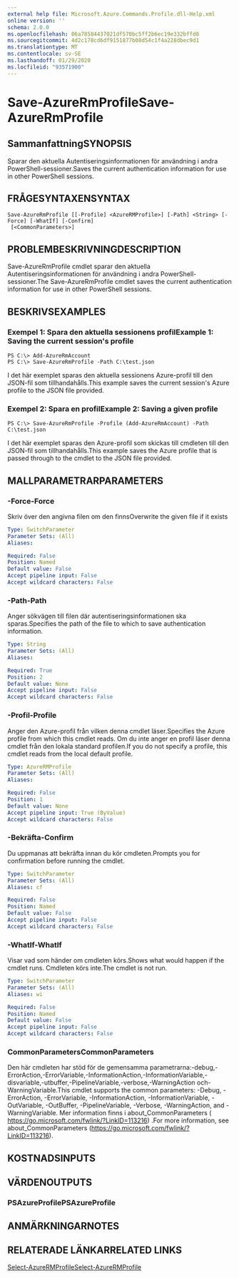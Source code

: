 ```yaml
---
external help file: Microsoft.Azure.Commands.Profile.dll-Help.xml
online version: ''
schema: 2.0.0
ms.openlocfilehash: 06a78584437021df570bc5ff2b6ec19e332bffd8
ms.sourcegitcommit: 4d2c178cd6df9151877b08d54c1f4a228dbec9d1
ms.translationtype: MT
ms.contentlocale: sv-SE
ms.lasthandoff: 01/29/2020
ms.locfileid: "93571900"
---
```

# <span data-ttu-id="68a43-101">Save-AzureRmProfile</span><span class="sxs-lookup"><span data-stu-id="68a43-101">Save-AzureRmProfile</span></span>

## <span data-ttu-id="68a43-102">Sammanfattning</span><span class="sxs-lookup"><span data-stu-id="68a43-102">SYNOPSIS</span></span>
<span data-ttu-id="68a43-103">Sparar den aktuella Autentiseringsinformationen för användning i andra PowerShell-sessioner.</span><span class="sxs-lookup"><span data-stu-id="68a43-103">Saves the current authentication information for use in other PowerShell sessions.</span></span>

## <span data-ttu-id="68a43-104">FRÅGESYNTAXEN</span><span class="sxs-lookup"><span data-stu-id="68a43-104">SYNTAX</span></span>

```
Save-AzureRmProfile [[-Profile] <AzureRMProfile>] [-Path] <String> [-Force] [-WhatIf] [-Confirm]
 [<CommonParameters>]
```

## <span data-ttu-id="68a43-105">PROBLEMBESKRIVNING</span><span class="sxs-lookup"><span data-stu-id="68a43-105">DESCRIPTION</span></span>
<span data-ttu-id="68a43-106">Save-AzureRmProfile cmdlet sparar den aktuella Autentiseringsinformationen för användning i andra PowerShell-sessioner.</span><span class="sxs-lookup"><span data-stu-id="68a43-106">The Save-AzureRmProfile cmdlet saves the current authentication information for use in other PowerShell sessions.</span></span>

## <span data-ttu-id="68a43-107">BESKRIVS</span><span class="sxs-lookup"><span data-stu-id="68a43-107">EXAMPLES</span></span>

### <span data-ttu-id="68a43-108">Exempel 1: Spara den aktuella sessionens profil</span><span class="sxs-lookup"><span data-stu-id="68a43-108">Example 1: Saving the current session's profile</span></span>
```
PS C:\> Add-AzureRmAccount
PS C:\> Save-AzureRmProfile -Path C:\test.json
```

<span data-ttu-id="68a43-109">I det här exemplet sparas den aktuella sessionens Azure-profil till den JSON-fil som tillhandahålls.</span><span class="sxs-lookup"><span data-stu-id="68a43-109">This example saves the current session's Azure profile to the JSON file provided.</span></span>

### <span data-ttu-id="68a43-110">Exempel 2: Spara en profil</span><span class="sxs-lookup"><span data-stu-id="68a43-110">Example 2: Saving a given profile</span></span>
```
PS C:\> Save-AzureRmProfile -Profile (Add-AzureRmAccount) -Path C:\test.json
```

<span data-ttu-id="68a43-111">I det här exemplet sparas den Azure-profil som skickas till cmdleten till den JSON-fil som tillhandahålls.</span><span class="sxs-lookup"><span data-stu-id="68a43-111">This example saves the Azure profile that is passed through to the cmdlet to the JSON file provided.</span></span>

## <span data-ttu-id="68a43-112">MALLPARAMETRAR</span><span class="sxs-lookup"><span data-stu-id="68a43-112">PARAMETERS</span></span>

### <span data-ttu-id="68a43-113">-Force</span><span class="sxs-lookup"><span data-stu-id="68a43-113">-Force</span></span>
<span data-ttu-id="68a43-114">Skriv över den angivna filen om den finns</span><span class="sxs-lookup"><span data-stu-id="68a43-114">Overwrite the given file if it exists</span></span>

```yaml
Type: SwitchParameter
Parameter Sets: (All)
Aliases: 

Required: False
Position: Named
Default value: False
Accept pipeline input: False
Accept wildcard characters: False
```

### <span data-ttu-id="68a43-115">-Path</span><span class="sxs-lookup"><span data-stu-id="68a43-115">-Path</span></span>
<span data-ttu-id="68a43-116">Anger sökvägen till filen där autentiseringsinformationen ska sparas.</span><span class="sxs-lookup"><span data-stu-id="68a43-116">Specifies the path of the file to which to save authentication information.</span></span>

```yaml
Type: String
Parameter Sets: (All)
Aliases: 

Required: True
Position: 2
Default value: None
Accept pipeline input: False
Accept wildcard characters: False
```

### <span data-ttu-id="68a43-117">-Profil</span><span class="sxs-lookup"><span data-stu-id="68a43-117">-Profile</span></span>
<span data-ttu-id="68a43-118">Anger den Azure-profil från vilken denna cmdlet läser.</span><span class="sxs-lookup"><span data-stu-id="68a43-118">Specifies the Azure profile from which this cmdlet reads.</span></span>
<span data-ttu-id="68a43-119">Om du inte anger en profil läser denna cmdlet från den lokala standard profilen.</span><span class="sxs-lookup"><span data-stu-id="68a43-119">If you do not specify a profile, this cmdlet reads from the local default profile.</span></span>

```yaml
Type: AzureRMProfile
Parameter Sets: (All)
Aliases: 

Required: False
Position: 1
Default value: None
Accept pipeline input: True (ByValue)
Accept wildcard characters: False
```

### <span data-ttu-id="68a43-120">-Bekräfta</span><span class="sxs-lookup"><span data-stu-id="68a43-120">-Confirm</span></span>
<span data-ttu-id="68a43-121">Du uppmanas att bekräfta innan du kör cmdleten.</span><span class="sxs-lookup"><span data-stu-id="68a43-121">Prompts you for confirmation before running the cmdlet.</span></span>

```yaml
Type: SwitchParameter
Parameter Sets: (All)
Aliases: cf

Required: False
Position: Named
Default value: False
Accept pipeline input: False
Accept wildcard characters: False
```

### <span data-ttu-id="68a43-122">-WhatIf</span><span class="sxs-lookup"><span data-stu-id="68a43-122">-WhatIf</span></span>
<span data-ttu-id="68a43-123">Visar vad som händer om cmdleten körs.</span><span class="sxs-lookup"><span data-stu-id="68a43-123">Shows what would happen if the cmdlet runs.</span></span> <span data-ttu-id="68a43-124">Cmdleten körs inte.</span><span class="sxs-lookup"><span data-stu-id="68a43-124">The cmdlet is not run.</span></span>

```yaml
Type: SwitchParameter
Parameter Sets: (All)
Aliases: wi

Required: False
Position: Named
Default value: False
Accept pipeline input: False
Accept wildcard characters: False
```

### <span data-ttu-id="68a43-125">CommonParameters</span><span class="sxs-lookup"><span data-stu-id="68a43-125">CommonParameters</span></span>
<span data-ttu-id="68a43-126">Den här cmdleten har stöd för de gemensamma parametrarna:-debug,-ErrorAction,-ErrorVariable,-InformationAction,-InformationVariable,-disvariable,-utbuffer,-PipelineVariable,-verbose,-WarningAction och-WarningVariable.</span><span class="sxs-lookup"><span data-stu-id="68a43-126">This cmdlet supports the common parameters: -Debug, -ErrorAction, -ErrorVariable, -InformationAction, -InformationVariable, -OutVariable, -OutBuffer, -PipelineVariable, -Verbose, -WarningAction, and -WarningVariable.</span></span> <span data-ttu-id="68a43-127">Mer information finns i about_CommonParameters ( https://go.microsoft.com/fwlink/?LinkID=113216) .</span><span class="sxs-lookup"><span data-stu-id="68a43-127">For more information, see about_CommonParameters (https://go.microsoft.com/fwlink/?LinkID=113216).</span></span>

## <span data-ttu-id="68a43-128">KOSTNADS</span><span class="sxs-lookup"><span data-stu-id="68a43-128">INPUTS</span></span>

## <span data-ttu-id="68a43-129">VÄRDEN</span><span class="sxs-lookup"><span data-stu-id="68a43-129">OUTPUTS</span></span>

### <span data-ttu-id="68a43-130">PSAzureProfile</span><span class="sxs-lookup"><span data-stu-id="68a43-130">PSAzureProfile</span></span>

## <span data-ttu-id="68a43-131">ANMÄRKNINGAR</span><span class="sxs-lookup"><span data-stu-id="68a43-131">NOTES</span></span>

## <span data-ttu-id="68a43-132">RELATERADE LÄNKAR</span><span class="sxs-lookup"><span data-stu-id="68a43-132">RELATED LINKS</span></span>

[<span data-ttu-id="68a43-133">Select-AzureRMProfile</span><span class="sxs-lookup"><span data-stu-id="68a43-133">Select-AzureRMProfile</span></span>]()

